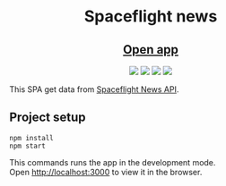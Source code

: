 <h1 align="center">Spaceflight news</h1>

<h2 align="center"><a  href="https://necktra.github.io/spaceflightnews/">Open app</a></h2>

<p align="center">
  <img src="https://img.shields.io/badge/react-18.1.0-brightgreen">
  <img src="https://img.shields.io/badge/react--redux-8.0.1-brightgreen">
  <img src="https://img.shields.io/badge/redux--thunk-2.4.1-brightgreen">
  <img src="https://img.shields.io/badge/sass-1.51.0-brightgreen">
  
</p>

This SPA get data from <a  href="https://spaceflightnewsapi.net/">Spaceflight News API</a>. 

## Project setup

```
npm install
npm start
```
This commands runs the app in the development mode.\
Open [http://localhost:3000](http://localhost:3000) to view it in the browser.

